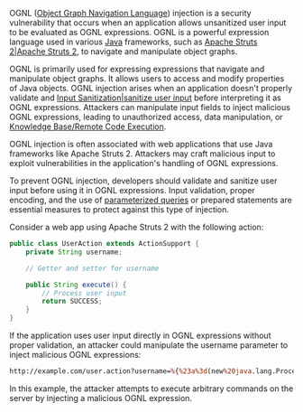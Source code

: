 OGNL ([Object Graph Navigation Language]()) injection is a security vulnerability that occurs when an application allows unsanitized user input to be evaluated as OGNL expressions. OGNL is a powerful expression language used in various [Java]() frameworks, such as [Apache Struts 2|Apache Struts 2](), to navigate and manipulate object graphs.

OGNL is primarily used for expressing expressions that navigate and manipulate object graphs. It allows users to access and modify properties of Java objects. OGNL injection arises when an application doesn't properly validate and [Input Sanitization|sanitize user input]() before interpreting it as OGNL expressions. Attackers can manipulate input fields to inject malicious OGNL expressions, leading to unauthorized access, data manipulation, or [Knowledge Base/Remote Code Execution]().

OGNL injection is often associated with web applications that use Java frameworks like Apache Struts 2. Attackers may craft malicious input to exploit vulnerabilities in the application's handling of OGNL expressions.

To prevent OGNL injection, developers should validate and sanitize user input before using it in OGNL expressions. Input validation, proper encoding, and the use of [parameterized queries]() or prepared statements are essential measures to protect against this type of injection.

Consider a web app using Apache Struts 2 with the following action:

```java
public class UserAction extends ActionSupport {
    private String username;

    // Getter and setter for username

    public String execute() {
        // Process user input
        return SUCCESS;
    }
}
```

If the application uses user input directly in OGNL expressions without proper validation, an attacker could manipulate the username parameter to inject malicious OGNL expressions:

```perl
http://example.com/user.action?username=%{%23a%3d(new%20java.lang.ProcessBuilder(new%20java.lang.String[]{'command','arg1'})).start(),%23b%3d%23a.getInputStream(),%23c%3dnew%20java.io.InputStreamReader(%23b),%23d%3dnew%20java.io.BufferedReader(%23c),%23e%3dnew%20char[50000],%23d.read(%23e),%23f%3d%23e,%23fos%3dnew%20java.io.FileOutputStream(%23f),%23fos.close()}"
```

In this example, the attacker attempts to execute arbitrary commands on the server by injecting a malicious OGNL expression.